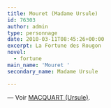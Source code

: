 ```yaml
---
title: Mouret (Madame Ursule)
id: 76303
author: admin
type: personnage
date: 2010-03-11T08:45:26+00:00
excerpt: La Fortune des Rougon
novel:
  - fortune
main_name: 'Mouret '
secondary_name: Madame Ursule

---
```

— Voir <a href="/personnage/macquart-ursule/" target="_self">MACQUART (Ursule)</a>.
